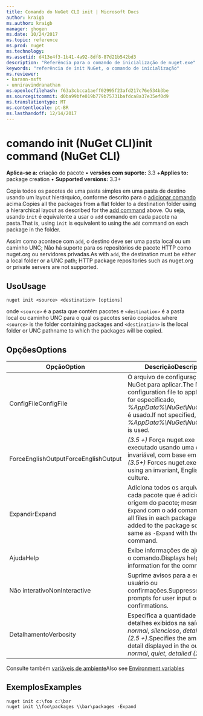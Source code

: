 ```yaml
---
title: Comando do NuGet CLI init | Microsoft Docs
author: kraigb
ms.author: kraigb
manager: ghogen
ms.date: 10/24/2017
ms.topic: reference
ms.prod: nuget
ms.technology: 
ms.assetid: d413e4f3-1b41-4a92-8df8-87d21b542bd3
description: "Referência para o comando de inicialização de nuget.exe"
keywords: "referência de init NuGet, o comando de inicialização"
ms.reviewer:
- karann-msft
- unniravindranathan
ms.openlocfilehash: f63a3cbcca1aeff02995f23afd217c76e534b3be
ms.sourcegitcommit: d0ba99bfe019b779b75731bafdca8a37e35ef0d9
ms.translationtype: MT
ms.contentlocale: pt-BR
ms.lasthandoff: 12/14/2017
---
```

# <a name="init-command-nuget-cli"></a><span data-ttu-id="a49df-104">comando init (NuGet CLI)</span><span class="sxs-lookup"><span data-stu-id="a49df-104">init command (NuGet CLI)</span></span>

<span data-ttu-id="a49df-105">**Aplica-se a:** criação do pacote &bullet; **versões com suporte:** 3.3 +</span><span class="sxs-lookup"><span data-stu-id="a49df-105">**Applies to:** package creation &bullet; **Supported versions:** 3.3+</span></span>

<span data-ttu-id="a49df-106">Copia todos os pacotes de uma pasta simples em uma pasta de destino usando um layout hierárquico, conforme descrito para o [adicionar comando](#add) acima.</span><span class="sxs-lookup"><span data-stu-id="a49df-106">Copies all the packages from a flat folder to a destination folder using a hierarchical layout as described for the [add command](#add) above.</span></span> <span data-ttu-id="a49df-107">Ou seja, usando `init` é equivalente a usar o `add` comando em cada pacote na pasta.</span><span class="sxs-lookup"><span data-stu-id="a49df-107">That is, using `init` is equivalent to using the `add` command on each package in the folder.</span></span>

<span data-ttu-id="a49df-108">Assim como acontece com `add`, o destino deve ser uma pasta local ou um caminho UNC; Não há suporte para os repositórios de pacote HTTP como nuget.org ou servidores privadas.</span><span class="sxs-lookup"><span data-stu-id="a49df-108">As with `add`, the destination must be either a local folder or a UNC path; HTTP package repositories such as nuget.org or private servers are not supported.</span></span>

## <a name="usage"></a><span data-ttu-id="a49df-109">Uso</span><span class="sxs-lookup"><span data-stu-id="a49df-109">Usage</span></span>

```
nuget init <source> <destination> [options]
```

<span data-ttu-id="a49df-110">onde `<source>` é a pasta que contém pacotes e `<destination>` é a pasta local ou caminho UNC para o qual os pacotes serão copiados.</span><span class="sxs-lookup"><span data-stu-id="a49df-110">where `<source>` is the folder containing packages and `<destination>` is the local folder or UNC pathname to which the packages will be copied.</span></span>

## <a name="options"></a><span data-ttu-id="a49df-111">Opções</span><span class="sxs-lookup"><span data-stu-id="a49df-111">Options</span></span>

| <span data-ttu-id="a49df-112">Opção</span><span class="sxs-lookup"><span data-stu-id="a49df-112">Option</span></span> | <span data-ttu-id="a49df-113">Descrição</span><span class="sxs-lookup"><span data-stu-id="a49df-113">Description</span></span> |
| --- | --- |
| <span data-ttu-id="a49df-114">ConfigFile</span><span class="sxs-lookup"><span data-stu-id="a49df-114">ConfigFile</span></span> | <span data-ttu-id="a49df-115">O arquivo de configuração do NuGet para aplicar.</span><span class="sxs-lookup"><span data-stu-id="a49df-115">The NuGet configuration file to apply.</span></span> <span data-ttu-id="a49df-116">Se não for especificado, *%AppData%\NuGet\NuGet.Config* é usado.</span><span class="sxs-lookup"><span data-stu-id="a49df-116">If not specified, *%AppData%\NuGet\NuGet.Config* is used.</span></span> |
| <span data-ttu-id="a49df-117">ForceEnglishOutput</span><span class="sxs-lookup"><span data-stu-id="a49df-117">ForceEnglishOutput</span></span> | <span data-ttu-id="a49df-118">*(3.5 +)*  Força nuget.exe para ser executado usando uma cultura invariável, com base em inglês.</span><span class="sxs-lookup"><span data-stu-id="a49df-118">*(3.5+)* Forces nuget.exe to run using an invariant, English-based culture.</span></span> |
| <span data-ttu-id="a49df-119">Expandir</span><span class="sxs-lookup"><span data-stu-id="a49df-119">Expand</span></span> | <span data-ttu-id="a49df-120">Adiciona todos os arquivos em cada pacote que é adicionado à origem do pacote; mesmo que `-Expand` com o `add` comando.</span><span class="sxs-lookup"><span data-stu-id="a49df-120">Adds all files in each package that's added to the package source; same as `-Expand` with the `add` command.</span></span> |
| <span data-ttu-id="a49df-121">Ajuda</span><span class="sxs-lookup"><span data-stu-id="a49df-121">Help</span></span> | <span data-ttu-id="a49df-122">Exibe informações de ajuda para o comando.</span><span class="sxs-lookup"><span data-stu-id="a49df-122">Displays help information for the command.</span></span> |
| <span data-ttu-id="a49df-123">Não interativo</span><span class="sxs-lookup"><span data-stu-id="a49df-123">NonInteractive</span></span> | <span data-ttu-id="a49df-124">Suprime avisos para a entrada do usuário ou confirmações.</span><span class="sxs-lookup"><span data-stu-id="a49df-124">Suppresses prompts for user input or confirmations.</span></span> |
| <span data-ttu-id="a49df-125">Detalhamento</span><span class="sxs-lookup"><span data-stu-id="a49df-125">Verbosity</span></span> | <span data-ttu-id="a49df-126">Especifica a quantidade de detalhes exibidos na saída: *normal*, *silencioso*, *detalhadas (2.5 +)*.</span><span class="sxs-lookup"><span data-stu-id="a49df-126">Specifies the amount of detail displayed in the output: *normal*, *quiet*, *detailed (2.5+)*.</span></span> |

<span data-ttu-id="a49df-127">Consulte também [variáveis de ambiente](cli-ref-environment-variables.md)</span><span class="sxs-lookup"><span data-stu-id="a49df-127">Also see [Environment variables](cli-ref-environment-variables.md)</span></span>

## <a name="examples"></a><span data-ttu-id="a49df-128">Exemplos</span><span class="sxs-lookup"><span data-stu-id="a49df-128">Examples</span></span>

```
nuget init c:\foo c:\bar
nuget init \\foo\packages \\bar\packages -Expand
```
